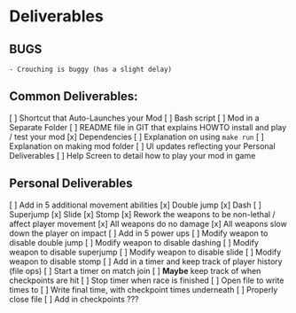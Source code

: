 # Deliverables

## BUGS
    - Crouching is buggy (has a slight delay)

## Common Deliverables:
[ ] Shortcut that Auto-Launches your Mod
    [ ] Bash script
[ ] Mod in a Separate Folder
[ ] README file in GIT that explains HOWTO install and play / test your mod
    [x] Dependencies
    [ ] Explanation on using `make run`
    [ ] Explanation on making mod folder
[ ] UI updates reflecting your Personal Deliverables
[ ] Help Screen to detail how to play your mod in game

## Personal Deliverables
[ ] Add in 5 additional movement abilities
    [x] Double jump
    [x] Dash
    [ ] Superjump
    [x] Slide
    [x] Stomp
[x] Rework the weapons to be non-lethal / affect player movement
    [x] All weapons do no damage
    [x] All weapons slow down the player on impact
[ ] Add in 5 power ups
    [ ] Modify weapon to disable double jump
    [ ] Modify weapon to disable dashing
    [ ] Modify weapon to disable superjump
    [ ] Modify weapon to disable slide
    [ ] Modify weapon to disable stomp
[ ] Add in a timer and keep track of player history (file ops)
    [ ] Start a timer on match join
    [ ] **Maybe** keep track of when checkpoints are hit
    [ ] Stop timer when race is finished 
    [ ] Open file to write times to
    [ ] Write final time, with checkpoint times underneath
    [ ] Properly close file
[ ] Add in checkpoints
    ???

